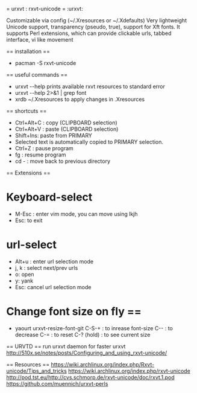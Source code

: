 = urxvt : rxvt-unicode =
:urxvt:

Customizable via config (~/.Xresources or ~/.Xdefaults)
Very lightweight
Unicode support, transparency (pseudo, true), support for Xft fonts.
It supports Perl extensions, which can provide clickable urls, tabbed interface, vi like movement

== installation ==
* pacman -S rxvt-unicode

== useful commands ==
* urxvt --help
prints available rxvt resources to standard error
* urxvt --help 2>&1 | grep font
* xrdb ~/.Xresources
to apply changes in .Xresources

== shortcuts ==
* Ctrl+Alt+C : copy (CLIPBOARD selection)
* Ctrl+Alt+V : paste (CLIPBOARD selection)
* Shift+Ins: paste from PRIMARY
* Selected text is automatically copied to PRIMARY selection.
* Ctrl+Z : pause program
* fg : resume program
* cd - : move back to previous directory

== Extensions ==
# Keyboard-select
* M-Esc : enter vim mode, you can move using lkjh
* Esc: to exit

# url-select
* Alt+u : enter url selection mode
* j, k : select next/prev urls
* o: open
* y: yank
* Esc: cancel url selection mode

# Change font size on fly ==
* yaourt urxvt-resize-font-git
C-S-+ : to inrease font-size
C-- : to decrease
C-= : to reset
C-? (hold) : to see current size

== URVTD ==
run urxvt daemon for faster urxvt
http://510x.se/notes/posts/Configuring_and_using_rxvt-unicode/

== Resources ==
https://wiki.archlinux.org/index.php/Rxvt-unicode/Tips_and_tricks
https://wiki.archlinux.org/index.php/rxvt-unicode
http://pod.tst.eu/http://cvs.schmorp.de/rxvt-unicode/doc/rxvt.1.pod
https://github.com/muennich/urxvt-perls
